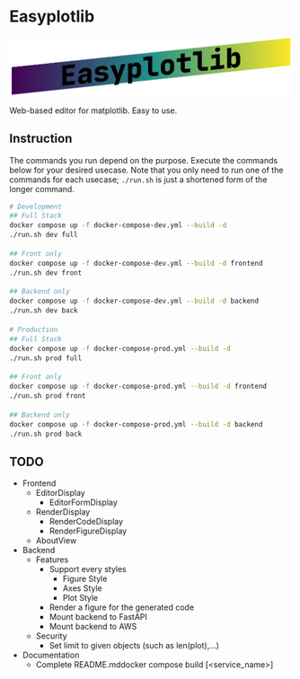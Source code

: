 # Easyplotlib

![Easyplotlib banner image](docs/easyplotlib-banner.png)

Web-based editor for matplotlib. Easy to use.

## Instruction

The commands you run depend on the purpose. Execute the commands below for your desired usecase. Note that you only need to run one of the commands for each usecase; `./run.sh` is just a shortened form of the longer command.

```bash
# Development
## Full Stack
docker compose up -f docker-compose-dev.yml --build -d
./run.sh dev full

## Front only
docker compose up -f docker-compose-dev.yml --build -d frontend
./run.sh dev front

## Backend only
docker compose up -f docker-compose-dev.yml --build -d backend
./run.sh dev back

# Production
## Full Stack
docker compose up -f docker-compose-prod.yml --build -d
./run.sh prod full

## Front only
docker compose up -f docker-compose-prod.yml --build -d frontend
./run.sh prod front

## Backend only
docker compose up -f docker-compose-prod.yml --build -d backend
./run.sh prod back
```

## TODO

* Frontend
  * EditorDisplay
    * EditorFormDisplay
  * RenderDisplay
    * RenderCodeDisplay
    * RenderFigureDisplay
  * AboutView
* Backend
  * Features
    * Support every styles
      * Figure Style
      * Axes Style
      * Plot Style
    * Render a figure for the generated code
    * Mount backend to FastAPI
    * Mount backend to AWS
  * Security
    * Set limit to given objects (such as len(plot),...)
* Documentation
  * Complete README.mddocker compose build [<service_name>]
